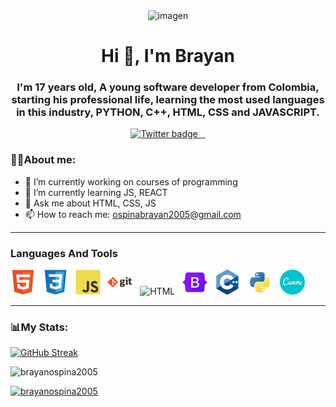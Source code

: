<div id="header" align="center">
    <img src="https://media.giphy.com/media/bGgsc5mWoryfgKBx1u/giphy.gif" alt="imagen" width="200">
    <h1 align="center">Hi 👋, I'm Brayan </h1>
    <h3 align="center">I'm 17 years old, A young software developer from Colombia, starting his professional life, learning the most used languages in this industry, PYTHON, C++, HTML, CSS and JAVASCRIPT.</h3>
    <a href="https://twitter.com/BrayanospinaMa1">
        <img src="https://img.shields.io/twitter/follow/BrayanospinaMa1?color=blue&logo=Twitter&style=for-the-badge" alt="Twitter badge">
    </a>
    <a href="https://www.linkedin.com/in/brayan-ospina-8bb472243?lipi=urn%3Ali%3Apage%3Ad_flagship3_profile_view_base_contact_details%3BCiQh3dQyRfuzUgVCdDvVLw%3D%3D">
        <img src="https://img.shields.io/badge/LinkedIn-0077B5?style=for-the-badge&logo=linkedin&logoColor=white" alt="">
    </a>
    <a href="https://l.instagram.com/?u=https%3A%2F%2Flinktr.ee%2Fbrayancode&e=ATPWGCsJNpaad4lIELdIdHz7DlYRKV0rUm0BMy2YlXH4MQH_IgcQbdYD8PVMXj40H7mdjzX_sQtkRo06V6fLXzk&s=1">
        <img src="https://img.shields.io/badge/linktree-39E09B?style=for-the-badge&logo=linktree&logoColor=white" alt="">
    </a>
    <a href="https://t.co/VBNNTjtw3F">
        <img src="https://img.shields.io/badge/Instagram-E4405F?style=for-the-badge&logo=instagram&logoColor=white" alt="">
    </a>
</div>

### 👨‍💻About me:

- 🔭 I’m currently working on courses of programming
- 🌱 I’m currently learning JS, REACT
- 💬 Ask me about HTML, CSS, JS
- 📫 How to reach me: ospinabrayan2005@gmail.com

---

<div align="left">
    <h3>Languages And Tools</h3>
            <img src="https://github.com/devicons/devicon/blob/master/icons/html5/html5-original.svg" alt="HTML" title="HTML 5" width="40px" height="40px" /> &nbsp;
            <img src="https://github.com/devicons/devicon/blob/master/icons/css3/css3-original.svg" alt="css" title="css" width="40px" height="40px" /> &nbsp;
            <img src="https://github.com/devicons/devicon/blob/master/icons/javascript/javascript-original.svg" alt="js" title="js" width="40px" height="40px" /> &nbsp;
            <img src="https://github.com/devicons/devicon/blob/master/icons/git/git-original-wordmark.svg" alt="git" title="git" width="40px" height="40px" /> &nbsp;
            <img src="https://cdn.icon-icons.com/icons2/2429/PNG/512/github_logo_icon_147285.png" alt="HTML" title="github" width="40px" height="40px" /> &nbsp;
            <img src="https://github.com/devicons/devicon/blob/master/icons/bootstrap/bootstrap-original.svg" alt="bootsrap" title="HTML 5" width="40px" height="40px" /> &nbsp;
            <img src="https://github.com/devicons/devicon/blob/master/icons/cplusplus/cplusplus-original.svg" alt="c++" title="HTML 5" width="40px" height="40px" /> &nbsp;
            <img src="https://github.com/devicons/devicon/blob/master/icons/python/python-original.svg" alt="" title="HTML 5" width="40px" height="40px" /> &nbsp;
            <img src="https://github.com/devicons/devicon/blob/master/icons/canva/canva-original.svg" alt="" title="HTML 5" width="40px" height="40px" /> &nbsp;
</div>

---

### 📊My Stats:

[![GitHub Streak](http://github-readme-streak-stats.herokuapp.com?user=brayanospina2005&theme=blueberry_duo)](https://git.io/streak-stats)

![brayanospina2005](https://github-readme-stats.vercel.app/api?username=brayanospina2005&show_icons=true&theme=blueberry)

[![brayanospina2005](https://github-readme-stats.vercel.app/api/top-langs/?username=brayanospina2005&theme=blueberry)](https://github.com/anuraghazra/github-readme-stats)

